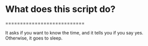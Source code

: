 # What does this script do?
===========================

It asks if you want to know the time, and it tells you if you say yes. Otherwise, it goes to sleep.
